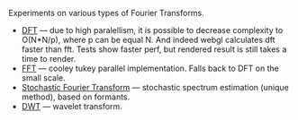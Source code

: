 Experiments on various types of Fourier Transforms.

* [DFT]() — due to high paralellism, it is possible to decrease complexity to O(N*N/p), where p can be equal N. And indeed webgl calculates dft faster than fft. Tests show faster perf, but rendered result is still takes a time to render.
* [FFT]() — cooley tukey parallel implementation. Falls back to DFT on the small scale.
* [Stochastic Fourier Transform]() — stochastic spectrum estimation (unique method), based on formants.
* [DWT]() — wavelet transform.